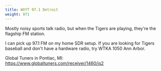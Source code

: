 ```yaml
---
title: WXYT 97.1 Detroit
weight: 971
---
```

Mostly noisy sports talk radio, but when the Tigers
are playing, they're the flagship FM station.

I can pick up 97.1 FM on my home SDR setup.
If you are looking for Tigers baseball and don't have a hardware
radio, try WTKA 1050 Ann Arbor.

Global Tuners in Pontiac, MI: https://www.globaltuners.com/receiver/1460/js2

